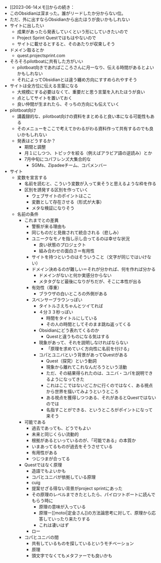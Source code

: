 * [[2023-06-14メモ]]からの続き：
* このObsidianは深まった。誰がリードしたか分からない位。
* ただ、外に出すならObsidianから出たほうが良いかもしれない
* サイトに出したい
	* 成果があったら発表していくという形にしていきたいので
	* Project Sprint Questではもはやないので
	* サイトに載せるとすると、そのあたりが収束しそう
* ドメイン取るとか
	* quest.projectsprint.com
* そろそろpilotboatに共有した方がいい
	* pilotboat向きであればこころさんに月一なり、伝える時間があるとよいかもしれない
	* それによってObsidianとは違う纏め方向にすすめられやすそう
* サイトは全方位に伝える言葉になる
	* 大規模にする必要はなくて、重要だと思う言葉を入れたほうが良い
	* 点としてサイトを置いておく
	* 良い仲間が生まれたら、そっちの方向にも伝えていく
* pilotboat向け
	* 講義録的な、pilotboat向けの資料をまとめると良い本になる可能性もある
	* そのメニューをここで考えてかわるがわる資料作って共有するのでも良いかもしれない
	* 発表はどうするか？
		* 期間と調整
		* 月１にしつつ、トピックを絞る（例えばアラビア語の逆読み）とか
		* 7月中旬にコパフレンズ大集合的な
			* SGMs、Zipadeeチーム、コパメンバー
* サイト
	* 変数を宣言する
		* 名前を読むと、こういう変数が入って来そうと思えるような枠を作る
		* 区別を誘発する区別を作っていく
			* ウェブサイトのポイントはここ
			* 変数として存在させる（形式が大事）
			* メタな検証になりそう
	* 名前の条件
		* これまでとの差異
			* 警察が来る理由も
			* 同じものだと見做されて統合される（悲しみ）
			* ユニークなモノを指し示し合ってるのは幸せな状況
				* 良い状態のプロジェクト
				* 組み合わせの面白さ＝有用性
			* サイトを持つというのはそういうこと（文字が同じではいけない）
			* ドメイン決めるのが難しい＝それが分かれば、何を作れば分かる
				* ドメインがないと何か実感分からない
				* メタタグなど最後になりがちだが、そこに本性が出る
			* 有効性（尊重）
				* ブラウザの白いところの外側がある
			* スペンサーブラウンっぽい
				* タイトルさえちゃんとツイてれば
				* ４分３３秒っぽい
					* 時間をタイトルにしている
					* その人の時間としてそのまま跳ね返ってくる
				* Obsidianにどう表れてくるのか
					* Questと違うものになる気はする
				* 現象があって、それを説明しなければならない
					* 「原理を求めていく方向性に名前を付ける」
				* コパとユニバという背景があってQuestがある
					* Quest（探究）という動詞
					* 現象から離れてこれなんだろうという活動
					* ただ、その結果得られたのは、ユニバ・コパを説明できるようになってきた
					* これはここではないどこかに行くのではなく、ある視点から世界を描いてみようというところ
					* ある視点を獲得しつつある、それがあるとQuestではないのでは
					* 名指すことができる、というところがポイントになって来そう
		* 可能である
			* 過去であっても、どうでもよい
			* 未来と同じくらい流動的
			* 根拠があるといっているのが、「可能である」の本質か
			* いまあってるものが過去をそうさせている
			* 有用性がある
			* つじつまが合ってる
		* Questではなく原理
			* 造語でもよいかも
			* コパとユニバが依拠している原理
			* cuig
			* 提案せざる得ない背景がproject sprintにあった
			* その原理のレベルまできたとしたら、パイロツトボートに読んでもらう時に
				* 原理の意味が入っている
				* 原理ー[[motoi|定金さん]]の方法論思考に対して、原理から応答していったり来たりする
				* これは凄いはず
			* ロー
		* コパとユニバの間
			* 共有しているものを探しているというモチベーション
			* 原理
			* 頭文字でなくてもメタファーでも良いかも 
